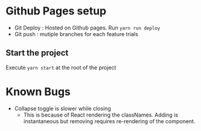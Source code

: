 # Github Pages setup

- Git Deploy : Hosted on Github pages. Run `yarn run deploy`
- Git push : mutiple branches for each feature trials

## Start the project

Execute `yarn start` at the root of the project

# Known Bugs

- Collapse toggle is slower while closing
  - This is because of React rendering the classNames. Adding is instantaneous but removing requires re-rendering of the component.
